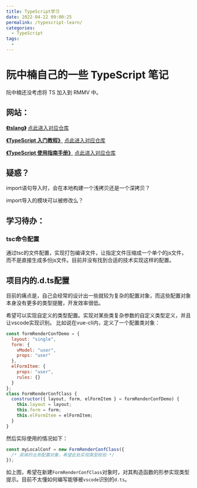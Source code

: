 ```yaml
---
title: TypeScript学习
date: 2022-04-22 09:00:25
permalink: /typescript-learn/
categories: 
  - TypeScript
tags: 
  - 
---
```


# 阮中楠自己的一些 TypeScript 笔记
阮中楠还没考虑将 TS 加入到 RMMV 中。

## 网站：

[**《tslang》**](https://www.tslang.cn/)
[点此进入对应仓库](https://github.com/zhongsp/TypeScript)

[**《TypeScript 入门教程》**](https://ts.xcatliu.com/)
[点此进入对应仓库](https://github.com/xcatliu/typescript-tutorial)

[**《TypeScript 使用指南手册》**](http://www.patrickzhong.com/TypeScript/)
[点此进入对应仓库](https://github.com/zhongsp/TypeScript)


## 疑惑？
import语句导入时，会在本地构建一个浅拷贝还是一个深拷贝？

import导入的模块可以被修改么？

## 学习待办：
### tsc命令配置
通过tsc的文件配置，实现打包编译文件，让指定文件压缩成一个单个的js文件，而不是直接生成多份js文件。目前并没有找到合适的技术实现这样的配置。


## 项目内的.d.ts配置
目前的痛点是，自己会经常的设计出一些就较为复杂的配置对象，而这些配置对象本身没有更多的类型提醒，开发效率很低。

希望可以实现自定义的类型配置。实现对某些类复杂参数的自定义类型定义，并且让vscode实现识别。
比如说在vue-cli内，定义了一个配置类对象：

``` js
const formRenderConfDemo = {
  layout: "single",
  form: {
    vModel: "user",
    props: "user"
  },
  elFormItem: {
    props: "user",
    rules: {}
  }
};
class FormRenderConfClass {
  constructor({ layout, form, elFormItem } = formRenderConfDemo) {
    this.layout = layout;
    this.form = form;
    this.elFormItem = elFormItem;
  }
}
```

然后实际使用的情况如下：

``` js
const myLocalConf = new FormRenderConfClass({
  /* 具体的业务配置对象，希望此处实现类型校验 */
});
```

如上图，希望在新建`FormRenderConfClass`对象时，对其构造函数的形参实现类型提示。目前不太懂如何编写能够被`vscode`识别的`d.ts`。